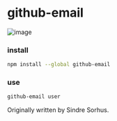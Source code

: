 # github-email

![image](https://cloud.githubusercontent.com/assets/39191/7485758/6992dc62-f34f-11e4-9af0-3d0f292f6139.png)


### install
```sh
npm install --global github-email
```

### use
```sh
github-email user 
```



Originally written by Sindre Sorhus.
